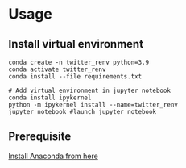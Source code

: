 # Usage

## Install virtual environment
```console
conda create -n twitter_renv python=3.9
conda activate twitter_renv
conda install --file requirements.txt

# Add virtual environment in jupyter notebook
conda install ipykernel
python -m ipykernel install --name=twitter_renv
jupyter notebook #launch jupyter notebook
```

## Prerequisite
[Install Anaconda from here](https://www.anaconda.com/products/individual)

